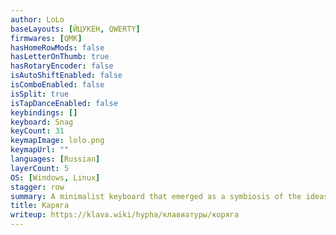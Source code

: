 ```yaml
---
author: LoLo
baseLayouts: [ЙЦУКЕН, QWERTY]
firmwares: [QMK]
hasHomeRowMods: false
hasLetterOnThumb: true
hasRotaryEncoder: false
isAutoShiftEnabled: false
isComboEnabled: false
isSplit: true
isTapDanceEnabled: false
keybindings: []
keyboard: Snag
keyCount: 31
keymapImage: lolo.png
keymapUrl: ""
languages: [Russian]
layerCount: 5
OS: [Windows, Linux]
stagger: row
summary: A minimalist keyboard that emerged as a symbiosis of the ideas of the Gherkin and Katana60 keyboards. Gherkin is bad because it is impossible to use when you add a space since it takes up the usual lower row of characters. Katana60 is good for everything except that it is expensive and not made by me.
title: Каряга
writeup: https://klava.wiki/hypha/клавиатуры/коряга
---
```

